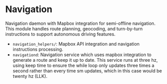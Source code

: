 # Navigation

Navigation daemon with Mapbox integration for semi-offline navigation. This module handles route planning, geocoding, and turn-by-turn instructions to support autonomous driving features.

- `navigation_helpers/`: Mapbox API integration and navigation instructions processing.
- `navigationd`: Navigation service which uses mapbox integration to generate a route and keep it up to date. This service runs at three hz, using keep time to ensure the while loop only updates three times a second rather than every time sm updates, which in this case would be twenty hz (LLK).
